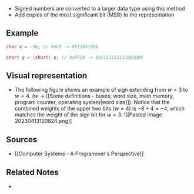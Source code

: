 - Signed numbers are converted to a larger data type using this method
-  Add copies of the most significant bit (MSB) to the representation

## Example
```c
char x = -56; // 0xC8 -> 0b11001000

short y = (short) x; // 0xFFC8 -> 0b1111111111001000
```

## Visual representation
- The following figure shows an example of sign extending from $w=3$ to $w=4$. ($w$ → [[Some definitions - buses, word size, main memory, program counter, operating system|word size]]). Notice that the combined weights of the upper two bits ($w=4$) is $-8 + 4 = -4$, which matches the weight of the sign bit for $w=3$.
![[Pasted image 20230413120824.png]]

## Sources
- [[Computer Systems - A Programmer's Perspective]]

## Related Notes
- 